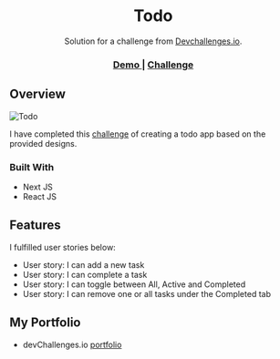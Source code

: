 <h1 align="center">Todo</h1>

<div align="center">
   Solution for a challenge from  <a href="http://devchallenges.io" target="_blank">Devchallenges.io</a>.
</div>

<div align="center">
  <h3>
    <a href="https://todo-eight-opal.vercel.app/" target="_blank">
      Demo
    </a>
    <span> | </span>
    <a href="https://devchallenges.io/challenges/hH6PbOHBdPm6otzw2De5" target="_blank">
      Challenge
    </a>
  </h3>
</div>


## Overview

![Todo](https://github.com/altunf/todo/assets/116505991/561c620d-67c9-4ebd-bd31-315fd51c39ee)

I have completed this <a href="https://devchallenges.io/challenges/hH6PbOHBdPm6otzw2De5" target="_blank">challenge</a> of creating a todo app based on the provided designs.

### Built With

- Next JS
- React JS

## Features

I fulfilled user stories below:

- User story: I can add a new task
- User story: I can complete a task
- User story: I can toggle between All, Active and Completed
- User story: I can remove one or all tasks under the Completed tab

## My Portfolio

- devChallenges.io [portfolio](https://devchallenges.io/portfolio/altunf)


